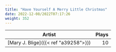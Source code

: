 ```yaml
---
title: "Have Yourself A Merry Little Christmas"
date: 2022-12-08/2022T07:17:26
weight: 352
---
```




 Artist | Plays 
----- | -----:
[Mary J. Blige]({{< ref "a39258">}}) | 10
